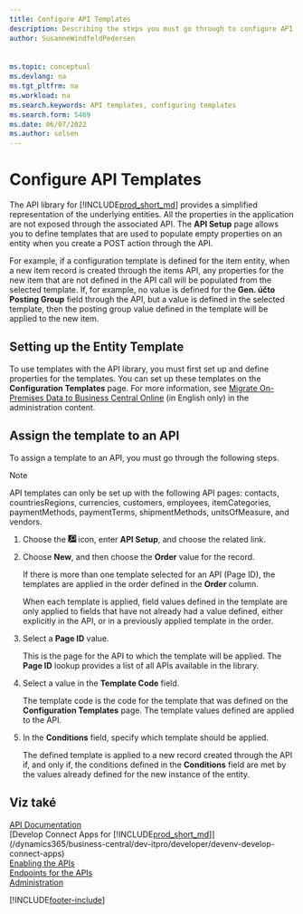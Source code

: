 ```yaml
---
title: Configure API Templates
description: Describing the steps you must go through to configure API templates for Dynamics 365 Business Central.
author: SusanneWindfeldPedersen


ms.topic: conceptual
ms.devlang: na
ms.tgt_pltfrm: na
ms.workload: na
ms.search.keywords: API templates, configuring templates
ms.search.form: 5469
ms.date: 06/07/2022
ms.author: solsen
---
```


# Configure API Templates

The API library for [!INCLUDE[prod_short_md](includes/prod_short.md)] provides a simplified representation of the underlying entities. All the properties in the application are not exposed through the associated API. The **API Setup** page allows you to define templates that are used to populate empty properties on an entity when you create a POST action through the API.

For example, if a configuration template is defined for the item entity, when a new item record is created through the items API, any properties for the new item that are not defined in the API call will be populated from the selected template. If, for example, no value is defined for the **Gen. účto  Posting Group** field through the API, but a value is defined in the selected template, then the posting group value defined in the template will be applied to the new item.

## Setting up the Entity Template

To use templates with the API library, you must first set up and define properties for the templates. You can set up these templates on the **Configuration Templates** page. For more information, see [Migrate On-Premises Data to Business Central Online](/dynamics365/business-central/dev-itpro/administration/migrate-data) (in English only) in the administration content.

## Assign the template to an API

To assign a template to an API, you must go through the following steps.

> [!NOTE]  
> API templates can only be set up with the following API pages: contacts, countriesRegions, currencies, customers, employees, itemCategories, paymentMethods, paymentTerms, shipmentMethods, unitsOfMeasure, and vendors.

1. Choose the ![Lightbulb that opens the Tell Me feature.](media/ui-search/search_small.png "Tell me what you want to do") icon, enter **API Setup**, and choose the related link.
2. Choose **New**, and then choose the **Order** value for the record.

   If there is more than one template selected for an API (Page ID), the templates are applied in the order defined in the **Order** column.

   When each template is applied, field values defined in the template are only applied to fields that have not already had a value defined, either explicitly in the API, or in a previously applied template in the order.
3. Select a **Page ID** value.

   This is the page for the API to which the template will be applied. The **Page ID** lookup provides a list of all APIs available in the library.
4. Select a value in the **Template Code** field.

   The template code is the code for the template that was defined on the **Configuration Templates** page. The template values defined are applied to the API.
5. In the **Conditions** field, specify which template should be applied.

   The defined template is applied to a new record created through the API if, and only if, the conditions defined in the **Conditions** field are met by the values already defined for the new instance of the entity.

## Viz také

[API Documentation](/dynamics-nav/fin-graph)  
[Develop Connect Apps for [!INCLUDE[prod_short_md](includes/prod_short.md)]](/dynamics365/business-central/dev-itpro/developer/devenv-develop-connect-apps)  
[Enabling the APIs](/dynamics-nav/enabling-apis-for-dynamics-nav)  
[Endpoints for the APIs](/dynamics-nav/endpoints-apis-for-dynamics)  
[Administration](admin-setup-and-administration.md)

[!INCLUDE[footer-include](includes/footer-banner.md)]